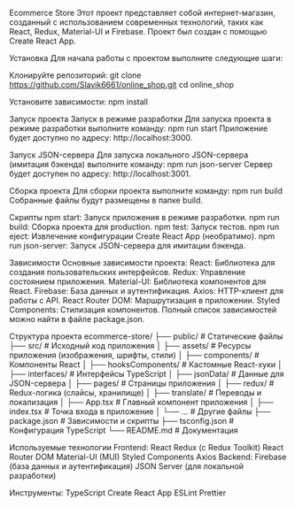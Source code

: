 Ecommerce Store
Этот проект представляет собой интернет-магазин, созданный с использованием современных технологий, таких как React, Redux, Material-UI и Firebase. Проект был создан с помощью Create React App.

Установка
Для начала работы с проектом выполните следующие шаги:

Клонируйте репозиторий:
git clone https://github.com/Slavik6661/online_shop.git
cd online_shop

Установите зависимости:
npm install

Запуск проекта
Запуск в режиме разработки
Для запуска проекта в режиме разработки выполните команду:
npm run start
Приложение будет доступно по адресу: http://localhost:3000.

Запуск JSON-сервера
Для запуска локального JSON-сервера (имитация бэкенда) выполните команду:
npm run json-server
Сервер будет доступен по адресу: http://localhost:3001.

Сборка проекта
Для сборки проекта выполните команду:
npm run build
Собранные файлы будут размещены в папке build.

Скрипты
npm start: Запуск приложения в режиме разработки.
npm run build: Сборка проекта для production.
npm test: Запуск тестов.
npm run eject: Извлечение конфигурации Create React App (необратимо).
npm run json-server: Запуск JSON-сервера для имитации бэкенда.

Зависимости
Основные зависимости проекта:
React: Библиотека для создания пользовательских интерфейсов.
Redux: Управление состоянием приложения.
Material-UI: Библиотека компонентов для React.
Firebase: База данных и аутентификация.
Axios: HTTP-клиент для работы с API.
React Router DOM: Маршрутизация в приложении.
Styled Components: Стилизация компонентов.
Полный список зависимостей можно найти в файле package.json.

Структура проекта
ecommerce-store/
├── public/                  # Статические файлы
├── src/                     # Исходный код приложения
│   ├── assets/              # Ресурсы приложения (изображения, шрифты, стили)
│   ├── components/          # Компоненты React
│   ├── hooksComponents/     # Кастомные React-хуки
│   ├── interfaces/          # Интерфейсы TypeScript
│   ├── jsonData/            # Данные для JSON-сервера
│   ├── pages/               # Страницы приложения
│   ├── redux/               # Redux-логика (слайсы, хранилище)
│   ├── translate/           # Переводы и локализация
│   ├── App.tsx              # Главный компонент приложения
│   ├── index.tsx            # Точка входа в приложение
│   └── ...                  # Другие файлы
├── package.json             # Зависимости и скрипты
├── tsconfig.json            # Конфигурация TypeScript
└── README.md                # Документация

Используемые технологии
Frontend:
React
Redux (с Redux Toolkit)
React Router DOM
Material-UI (MUI)
Styled Components
Axios
Backend:
Firebase (база данных и аутентификация)
JSON Server (для локальной разработки)

Инструменты:
TypeScript
Create React App
ESLint
Prettier
